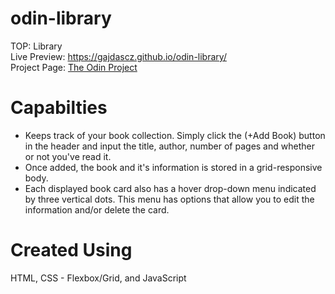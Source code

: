 # odin-library
TOP: Library <br/>
Live Preview: https://gajdascz.github.io/odin-library/ <br>
Project Page: [The Odin Project](https://www.theodinproject.com/lessons/node-path-javascript-library)

# Capabilties
* Keeps track of your book collection. Simply click the (+Add Book) button in the header
and input the title, author, number of pages and whether or not you've read it.
* Once added, the book and it's information is stored in a grid-responsive body.
* Each displayed book card also has a hover drop-down menu indicated by three vertical dots.
This menu has options that allow you to edit the information and/or delete the card.

# Created Using
HTML, CSS - Flexbox/Grid, and JavaScript
